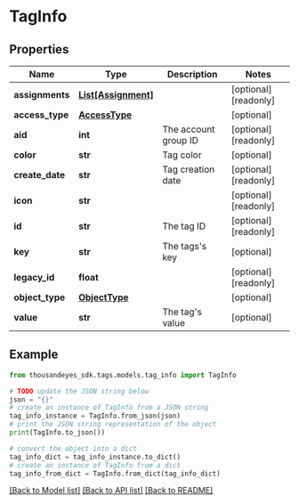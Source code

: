 # TagInfo


## Properties

Name | Type | Description | Notes
------------ | ------------- | ------------- | -------------
**assignments** | [**List[Assignment]**](Assignment.md) |  | [optional] [readonly] 
**access_type** | [**AccessType**](AccessType.md) |  | [optional] 
**aid** | **int** | The account group ID | [optional] [readonly] 
**color** | **str** | Tag color | [optional] 
**create_date** | **str** | Tag creation date | [optional] [readonly] 
**icon** | **str** |  | [optional] [readonly] 
**id** | **str** | The tag ID | [optional] [readonly] 
**key** | **str** | The tags&#39;s key | [optional] 
**legacy_id** | **float** |  | [optional] [readonly] 
**object_type** | [**ObjectType**](ObjectType.md) |  | [optional] 
**value** | **str** | The tag&#39;s value | [optional] 

## Example

```python
from thousandeyes_sdk.tags.models.tag_info import TagInfo

# TODO update the JSON string below
json = "{}"
# create an instance of TagInfo from a JSON string
tag_info_instance = TagInfo.from_json(json)
# print the JSON string representation of the object
print(TagInfo.to_json())

# convert the object into a dict
tag_info_dict = tag_info_instance.to_dict()
# create an instance of TagInfo from a dict
tag_info_from_dict = TagInfo.from_dict(tag_info_dict)
```
[[Back to Model list]](../README.md#documentation-for-models) [[Back to API list]](../README.md#documentation-for-api-endpoints) [[Back to README]](../README.md)


